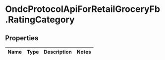 # OndcProtocolApiForRetailGroceryFb.RatingCategory

## Properties
Name | Type | Description | Notes
------------ | ------------- | ------------- | -------------
